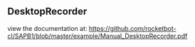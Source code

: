 ## DesktopRecorder

 view the documentation at: https://github.com/rocketbot-cl/SAPB1/blob/master/example/Manual_DesktopRecorder.pdf
